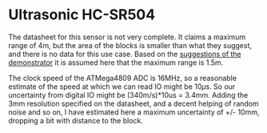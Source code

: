 # Ultrasonic HC-SR504
The datasheet for this sensor is not very complete. It claims a maximum range
of 4m, but the area of the blocks is smaller than what they suggest, and there
is no data for this use case. Based on the [suggestions of the
demonstrator](https://www.vle.cam.ac.uk/mod/hsuforum/discuss.php?d=46792) it is
assumed here that the maximum range is 1.5m.

The clock speed of the ATMega4809 ADC is 16MHz, so a reasonable estimate of the
speed at which we can read IO might be 10$\mu$s. So our uncertainty from
digital IO might be (340m/s)\*10us = 3.4mm. Adding the 3mm resolution specified
on the datasheet, and a decent helping of random noise and so on, I have
estimated here a maximum uncertainty of +/- 10mm, dropping a bit with distance
to the block.
